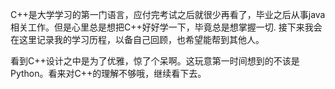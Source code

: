 C++是大学学习的第一门语言，应付完考试之后就很少再看了，毕业之后从事java相关工作。但是心里总是想把C++好好学一下，毕竟总是想掌握一切.
接下来我会在这里记录我的学习历程，以备自己回顾，也希望能帮到其他人。

看到C++设计之中是为了优雅，惊了个呆啊。这玩意第一时间想到的不该是Python。看来对C++的理解不够哦，继续看下去。